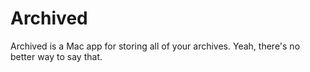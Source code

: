 # Archived

Archived is a Mac app for storing all of your archives. Yeah, there's no better way to say that.
